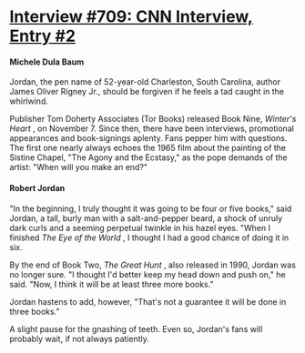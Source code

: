 # [Interview #709: CNN Interview, Entry #2](https://www.theoryland.com/intvmain.php?i=709#2)

#### Michele Dula Baum

Jordan, the pen name of 52-year-old Charleston, South Carolina, author James Oliver Rigney Jr., should be forgiven if he feels a tad caught in the whirlwind.

Publisher Tom Doherty Associates (Tor Books) released Book Nine,
*Winter's Heart*
, on November 7. Since then, there have been interviews, promotional appearances and book-signings aplenty. Fans pepper him with questions. The first one nearly always echoes the 1965 film about the painting of the Sistine Chapel, "The Agony and the Ecstasy," as the pope demands of the artist: "When will you make an end?"

#### Robert Jordan

"In the beginning, I truly thought it was going to be four or five books," said Jordan, a tall, burly man with a salt-and-pepper beard, a shock of unruly dark curls and a seeming perpetual twinkle in his hazel eyes. "When I finished
*The Eye of the World*
, I thought I had a good chance of doing it in six.

By the end of Book Two,
*The Great Hunt*
, also released in 1990, Jordan was no longer sure. "I thought I'd better keep my head down and push on," he said. "Now, I think it will be at least three more books."

Jordan hastens to add, however, "That's not a guarantee it will be done in three books."

A slight pause for the gnashing of teeth. Even so, Jordan's fans will probably wait, if not always patiently.

